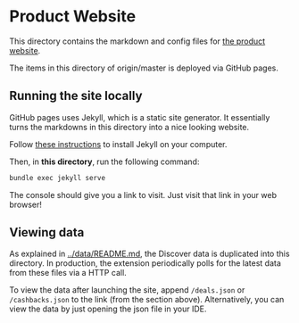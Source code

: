 # Product Website

This directory contains the markdown and config files for [the product website](https://www.tejunareddy.com/discover-rewards-notifier/).

The items in this directory of origin/master is deployed via GitHub pages.

## Running the site locally

GitHub pages uses Jekyll, which is a static site generator. It essentially turns the markdowns in this directory into a nice looking website.

Follow [these instructions](https://jekyllrb.com/docs/installation/) to install Jekyll on your computer.

Then, in **this directory**, run the following command:

```bash
bundle exec jekyll serve
```

The console should give you a link to visit. Just visit that link in your web browser!

## Viewing data

As explained in [../data/README.md](../data/README.md), the Discover data is duplicated into this directory.
In production, the extension periodically polls for the latest data from these files via a HTTP call.

To view the data after launching the site, append `/deals.json` or `/cashbacks.json` to the link (from the section above).
Alternatively, you can view the data by just opening the json file in your IDE.